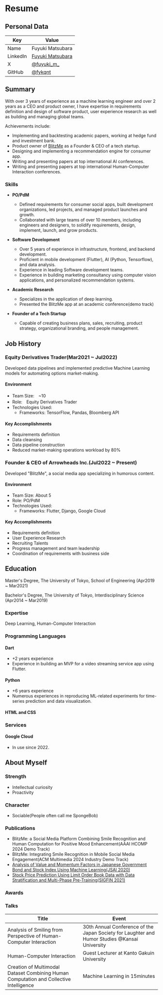 # Resume

## Personal Data

| Key | Value |
| --- | --- |
| Name | Fuyuki Matsubara |
| LinkedIn | [Fuyuki Matsubara](https://www.linkedin.com/in/fuyuki-matsubara-0a64301ab/) |
| X | [@fuyuki_m_](https://x.com/fuyuki_m_) |
| GitHub | [@fykqnt](https://github.com/fykqnt) |

## Summary

With over 3 years of experience as a machine learning engineer and over 2 years as a CEO and product owner, I have expertise in requirements definition and design of software product, user experience research as well as building and managing global teams.

Achievements include:

- Implementing and backtesting academic papers, working at hedge fund and investment bank.
- Product owner of [BlitzMe](https://blitzme-app.com/en/) as a Founder & CEO of a tech startup.
- Designing and implementing a recommendation engine for consumer app.
- Writing and presenting papers at top international AI conferences.
- Writing and presenting papers at top international Human-Computer Interaction conferences.

### Skills
- **PO/PdM**
  - Defined requirements for consumer social apps, built development organizations, led projects, and managed product launches and growth.
  - Collaborated with large teams of over 10 members, including engineers and designers, to solidify requirements, design, implement, launch, and grow products.

- **Software Development**
  - Over 5 years of experience in infrastructure, frontend, and backend development.
  - Proficient in mobile development (Flutter), AI (Python, Tensorflow), and data analysis.
  - Experience in leading Software development teams.
  - Experience in building marketing consultancy using computer vision applications, and personalized recommendation systems.

- **Academic Research**
  - Specializes in the application of deep learning.
  - Presented the BlitzMe app at an academic conference(demo track)

- **Founder of a Tech Startup**
  - Capable of creating business plans, sales, recruiting, product strategy, organizational branding, and people management.

## Job History

### Equity Derivatives Trader(Mar2021 ~ Jul2022)
Developed data pipelines and implemented predictive Machine Learning models for automating options market-making.

#### Environment
- Team Size:　~10
- Role:　Equity Derivatives Trader
- Technologies Used:
  - Frameworks: TensorFlow, Pandas, Bloomberg API

#### Key Accomplishments
- Requirements definition
- Data cleansing
- Data pipeline construction
- Reduced market-making operations workload by 80%

### Founder & CEO of Arrowheads Inc.(Jul2022 ~ Present)
Developed "BlitzMe", a social media app specializing in humorous content.

#### Environment
- Team Size: About 5
- Role: PO/PdM
- Technologies Used:
  - Frameworks: Flutter, Django, Google Cloud

#### Key Accomplishments
- Requirements definition
- User Experience Research
- Recruiting Talents
- Progress management and team leadership
- Coordination of requirements with business side

## Education

Master's Degree, The University of Tokyo, School of Engineering (Apr2019 ~ Mar2021)

Bachelor's Degree, The University of Tokyo, Interdisciplinary Science (Apr2014 ~ Mar2019)

### Expertise
Deep Learning, Human-Computer Interaction

### Programming Languages

#### Dart
- +2 years experience
- Experience in building an MVP for a video streaming service app using Flutter.

#### Python
- +6 years experience
- Numerous experiences in reproducing ML-related experiments for time-series prediction and data visualization.

#### HTML and CSS

### Services

#### Google Cloud
- In use since 2022.

## About Myself

### Strength
- Intellectual curiosity
- Proactivity

### Character
- Sociable(People often call me SpongeBob)

### Publications
- BlitzMe: a Social Media Platform Combining Smile Recognition and Human Computation for Positive Mood Enhancement(AAAI HCOMP 2024 Demo Track)
- BlitzMe: Integrating Smile Recognition in Mobile Social Media Engagement(ACM Multimedia 2024 Industry Demo Track)
- [Analysis of Value and Momentum Factors in Japanese Government Bond and Stock Index Using Machine Learning(JSAI 2020)](https://www.jstage.jst.go.jp/article/jsaisigtwo/2021/FIN-026/2021_69/_article/-char/ja/)
- [Stock Price Prediction Using Limit Order Book Data with Data Stratification and Multi-Phase Pre-Training(SIGFIN 2021)](https://www.jstage.jst.go.jp/article/pjsai/JSAI2020/0/JSAI2020_1K4ES205/_article/-char/ja/)

### Awards

### Talks

| Title | Event |
| --- | --- |
| Analysis of Smiling from Perspective of Human-Computer Interaction | 30th Annual Conference of the Japan Society for Laughter and Humor Studies @Kansai University |
| Human-Computer Interaction | Guest Lecturer at Kanto Gakuin University |
| Creation of Multimodal Dataset Combining Human Computation and Collective Intelligence | Machine Learning in 15minutes |
